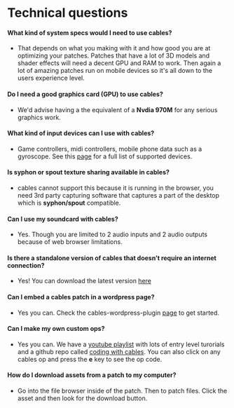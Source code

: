# Technical questions

#### What kind of system specs would I need to use cables?

- That depends on what you making with it and how good you are at optimizing your patches.
Patches that have a lot of 3D models and shader effects will need a decent GPU and RAM to work.
Then again a lot of amazing patches run on mobile devices so it's all down to the users experience level.

#### Do I need a good graphics card (GPU) to use cables?

- We'd advise having a the equivalent of a **Nvdia 970M** for any serious graphics work.

#### What kind of input devices can I use with cables?

- Game controllers, midi controllers, mobile phone data such as a gyroscope. See this [page](https://cables.gl/ops/Ops.Device) for a full list of supported devices.

#### Is syphon or spout texture sharing available in cables?

- cables cannot support this because it is running in the browser, you need 3rd party capturing software that captures a part of the desktop which is **syphon/spout** compatible.

#### Can I use my soundcard with cables?

- Yes. Though you are limited to 2 audio inputs and 2 audio outputs because of web browser limitations.

#### Is there a standalone version of cables that doesn’t require an internet connection?

- Yes! You can download the latest version [here](https://cables.gl/standalone)

#### Can I embed a cables patch in a wordpress page?

- Yes you can. Check the cables-wordpress-plugin [page](https://github.com/cables-gl/cables-wordpress-plugin) to get started.

#### Can I make my own custom ops?

- Yes you can. We have a [youtube playlist](https://www.youtube.com/watch?v=vJ47_rYdezU&list=PLYimpE2xWgBvKQg65p9q5sa2jJaHGO7Ka&index=2&t=0s) with lots of entry level turorials and a github repo called [coding with cables](https://github.com/cables-gl/coding-with-cables).
You can also click on any cables op and press the **e** key to see the op code.

#### How do I download assets from a patch to my computer?

- Go into the file browser inside of the patch. Then to patch files. Click the asset and then look for the download button.
